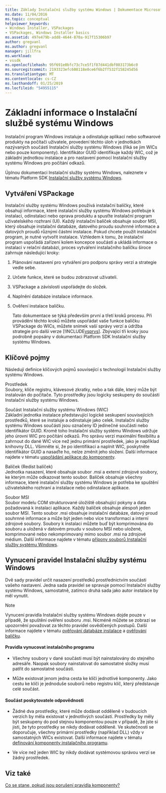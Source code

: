 ```yaml
---
title: Základy Instalační služby systému Windows | Dokumentace Microsoftu
ms.date: 11/04/2016
ms.topic: conceptual
helpviewer_keywords:
- Windows Installer, VSPackages
- VSPackages, Windows Installer basics
ms.assetid: 497e479b-add8-4644-870a-917f15306b97
author: gregvanl
ms.author: gregvanl
manager: jillfra
ms.workload:
- vssdk
ms.openlocfilehash: 95f691e0bfc73c7ce5f1f87d441dbf083173b6c0
ms.sourcegitcommit: 2193323efc608118e0ce6f6b2ff532f158245d56
ms.translationtype: MT
ms.contentlocale: cs-CZ
ms.lasthandoff: 01/25/2019
ms.locfileid: "54955115"
---
```

# <a name="windows-installer-basics"></a>Základní informace o Instalační službě systému Windows
Instalační program Windows instaluje a odinstaluje aplikací nebo softwarové produkty na počítači uživatele, provedení těchto úloh v jednotkách nazývaných součásti Instalační služby systému Windows (říká se jim WICs nebo pouze komponenty). Identifikátor GUID identifikuje každý WIC, což je základní jednotkou instalace a pro nastavení pomocí Instalační služby systému Windows pro počítání odkazů.  
  
 Úplnou dokumentaci Instalační služby systému Windows, naleznete v tématu Platform SDK [Instalační služby systému Windows](http://msdn.microsoft.com/library/aa372866.aspx).  
  
## <a name="authoring-a-vspackage"></a>Vytváření VSPackage  
 Instalační služby systému Windows používá instalační balíčky, které obsahují informace, které instalační služby systému Windows potřebuje k instalaci, odinstalaci nebo oprava produktu a spusťte instalační program uživatelského rozhraní (UI). Každý instalační balíček obsahuje soubor MSI, který obsahuje instalační databáze, datového proudu souhrnné informace a datových proudů různými částmi instalace. Pokud chcete použít instalační program, je nutné vytvořit instalace. Vzhledem k tomu, že instalační program uspořádá zařízení kolem koncepce součásti a ukládá informace o instalaci v relační databázi, proces vytváření instalačního balíčku široce zahrnuje následující kroky:  
  
1. Plánování nastavení pro vytváření pro podporu správy verzí a strategie vedle sebe.  
  
2. Určete funkce, které se budou zobrazovat uživateli.  
  
3. VSPackage a závislosti uspořádejte do složek.  
  
4. Naplnění databáze instalace informace.  
  
5. Ověření instalace balíčku.  
  
   Tato dokumentace se týká především první a třetí kroků procesu. Při provádění těchto kroků můžete uspořádat vaše funkce balíčku VSPackage do WICs, můžete snímek vaší správy verzí a údržba strategie pro další verze [!INCLUDE[vsprvs](../../code-quality/includes/vsprvs_md.md)]. Zbývající tři kroky jsou podrobně popsány v dokumentaci Platform SDK Instalační služby systému Windows.  
  
## <a name="key-terms"></a>Klíčové pojmy  
 Následují definice klíčových pojmů související s technologií Instalační služby systému Windows.  
  
 Prostředek  
 Soubory, klíče registru, klávesové zkratky, nebo a tak dále, který může být instalován do počítače. Tyto prostředky jsou logicky seskupeny do součásti Instalační služby systému Windows.  
  
 Součást Instalační služby systému Windows (WIC)  
 Základní jednotka instalace představující logické seskupení souvisejících prostředků, které se instaluje a odinstaluje jako celek. Instalační služby systému Windows součásti jsou označeny ID jedinečné součásti nebo identifikátor GUID. Kromě toho Instalační služby systému Windows udržuje jeho úrovni WIC pro počítání odkazů. Pro správu verzí maximální flexibilitu a zahrnout do dané WIC více než jednu primární prostředek, jako je například knihovny DLL. Všimněte si, že po identifikaci a naplnit WIC, poskytněte identifikátor GUID a nasaďte ho, nelze změnit jeho složení. Další informace najdete v tématu [uspořádání aplikace do komponenty](/windows/desktop/Msi/organizing-applications-into-components).  
  
 Balíček (Redist balíček)  
 Jednotka nasazení, které obsahuje soubor .msi a externí zdrojové soubory, ke kterým může odkazovat tento soubor. Balíček obsahuje všechny informace, které instalační služby systému Windows je potřeba ke spuštění uživatelského rozhraní a instalace nebo odinstalace aplikace.  
  
 Soubor MSI  
 Soubor modelu COM strukturované úložiště obsahující pokyny a data požadovaná k instalaci aplikace. Každý balíček obsahuje alespoň jeden soubor MSI. Tento soubor .msi obsahuje instalační databáze, datový proud souhrnné informace a může být jeden nebo více transformací a interní zdrojové soubory. Soubory k instalaci můžete buď být komprimována do souboru a uložená v datovém proudu v souboru MSI nebo uložené, komprimované nebo nekomprimovaný mimo soubor .msi na zdrojové médium. Další informace najdete v tématu [přípony souborů Instalační služby systému Windows](/windows/desktop/Msi/windows-installer-file-extensions).  
  
## <a name="windows-installer-rules-enforcement"></a>Vynucení pravidel Instalační služby systému Windows  
 Dvě sady pravidel určit nasazení prostředků prostřednictvím součásti vašeho nastavení. Jedna sada pravidel se spravuje pomocí Instalační služby systému Windows, samostatně, zatímco druhá sada jako autor instalace by měl vynutit.  
  
> [!NOTE]
>  Vynucení pravidla Instalační služby systému Windows dojde pouze v případě, že spuštění ověření souboru .msi. Nicméně můžete se zobrazí se upozornění považovat za těchto pravidel osvědčených postupů. Další informace najdete v tématu [ověřování databáze instalace](/windows/desktop/Msi/validating-an-installation-database) a [ověřování balíčku](/windows/desktop/Msi/package-validation).  
  
#### <a name="installer-enforced-rules"></a>Pravidla vynucovat instalačního programu  
  
-   Všechny soubory v dané součásti musí být nainstalovány do stejného adresáře. Naopak soubory nainstalovat do samostatné složky musí patřit do samostatné součásti.  
  
-   Může existovat jenom jedna cesta ke klíči jednotlivé komponenty. Jako cestu ke klíči je jednoduše souborů nebo registru klíč, který představuje celé součást.  
  
#### <a name="component-provider-responsibilities"></a>Součást poskytovatele odpovědnosti  
  
-   Žádné dva prostředky, které může dodávat odděleně v budoucích verzích by měla existovat v jednotlivých součástí. Prostředky by měly být seskupeny do pod stejnou komponentou pouze v případě, že jste si jisti, že tyto prostředky se nikdy dodávat odděleně. Ve skutečnosti se doporučuje, všechny primární prostředky (například DLL) vždy v samostatných WICs existovat. Další informace najdete v tématu [definování komponenty instalačního programu](/windows/desktop/Msi/defining-installer-components).  
  
-   Ve více než jeden WIC by nikdy dodávat systémovou správou verzí se žádný prostředek.  
  
## <a name="see-also"></a>Viz také  
 [Co se stane, pokud jsou porušení pravidla komponenty?](/windows/desktop/Msi/what-happens-if-the-component-rules-are-broken)